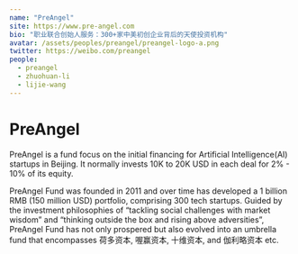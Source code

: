 ```yaml
---
name: "PreAngel"
site: https://www.pre-angel.com
bio: "职业联合创始人服务：300+家中美初创企业背后的天使投资机构"
avatar: /assets/peoples/preangel/preangel-logo-a.png
twitter: https://weibo.com/preangel
people:
  - preangel
  - zhuohuan-li
  - lijie-wang
---
```


# PreAngel

PreAngel is a fund focus on the initial financing for Artificial Intelligence(AI) startups in Beijing. It normally invests 10K to 20K USD in each deal for 2% - 10% of its equity.

PreAngel Fund was founded in 2011 and over time has developed a 1 billion RMB (150 million USD) portfolio, comprising 300 tech startups. Guided by the investment philosophies of “tackling social challenges with market wisdom” and “thinking outside the box and rising above adversities”, PreAngel Fund has not only prospered but also evolved into an umbrella fund that encompasses 荷多资本, 喔赢资本, 十维资本, and 伽利略资本 etc.
